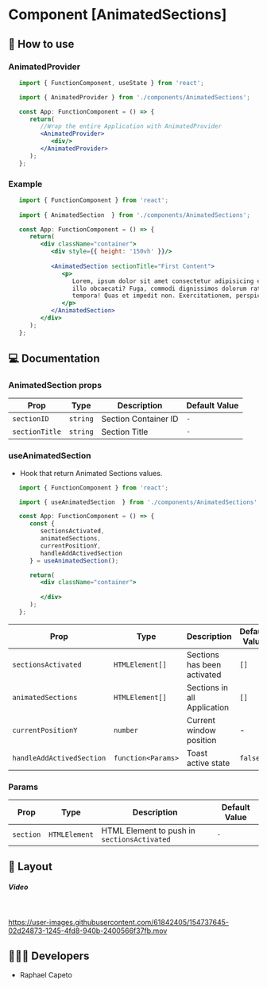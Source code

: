# Component [AnimatedSections]


## 🚀 How to use

### AnimatedProvider
```jsx
   import { FunctionComponent, useState } from 'react';

   import { AnimatedProvider } from './components/AnimatedSections';

   const App: FunctionComponent = () => {
      return(
         //Wrap the entire Application with AnimatedProvider
         <AnimatedProvider>
            <div/>
         </AnimatedProvider>
      );
   };
```

### Example 
```jsx
   import { FunctionComponent } from 'react';
   
   import { AnimatedSection  } from './components/AnimatedSections';

   const App: FunctionComponent = () => {
      return(
         <div className="container">
            <div style={{ height: '150vh' }}/>
            
            <AnimatedSection sectionTitle="First Content">
               <p>
                  Lorem, ipsum dolor sit amet consectetur adipisicing elit. Quisquam deserunt veniam 
                  illo obcaecati? Fuga, commodi dignissimos dolorum ratione dolor quae animi eum 
                  tempora! Quas et impedit non. Exercitationem, perspiciatis architecto.
               </p>
            </AnimatedSection>
         </div>
      );
   };
```


## 💻 Documentation

### AnimatedSection props

| Prop | Type | Description                                                                                                                                         | Default Value |
| --------- | -------- | ------------------------------------------------------------------------------------------------------------------------------------------------------- | ----------------- |
| `sectionID`  | `string` | Section Container ID |`-` |
| `sectionTitle`  | `string` | Section Title | `-`|


### useAnimatedSection 
- Hook that return Animated Sections values. 

```jsx
   import { FunctionComponent } from 'react';

   import { useAnimatedSection  } from './components/AnimatedSections';

   const App: FunctionComponent = () => {
      const { 
         sectionsActivated, 
         animatedSections, 
         currentPositionY, 
         handleAddActivedSection 
      } = useAnimatedSection();

      return(
         <div className="container">
           
         </div>
      );
   };

```

| Prop | Type | Description                                                                                                                                         | Default Value |
| --------- | -------- | ------------------------------------------------------------------------------------------------------------------------------------------------------- | ----------------- |
| `sectionsActivated`  | `HTMLElement[]` | Sections has been activated | `[]` |
| `animatedSections`  | `HTMLElement[]` |  Sections in all Application | `[]` | 
| `currentPositionY`  | `number` | Current window position | - |
| `handleAddActivedSection`  | `function<Params>` | Toast active state  | `false` |

### Params

| Prop | Type | Description                                                                                                                                         | Default Value |
| --------- | -------- | ------------------------------------------------------------------------------------------------------------------------------------------------------- | ----------------- |
| `section`  | `HTMLElement` | HTML Element to push in `sectionsActivated` |`-` |


## 🔖 Layout

<h5>Video</h5>
<br/>
<p align="left">



https://user-images.githubusercontent.com/61842405/154737645-02d24873-1245-4fd8-940b-2400566f37fb.mov


</p>


## 👨🏻‍💻 Developers
- Raphael Capeto


